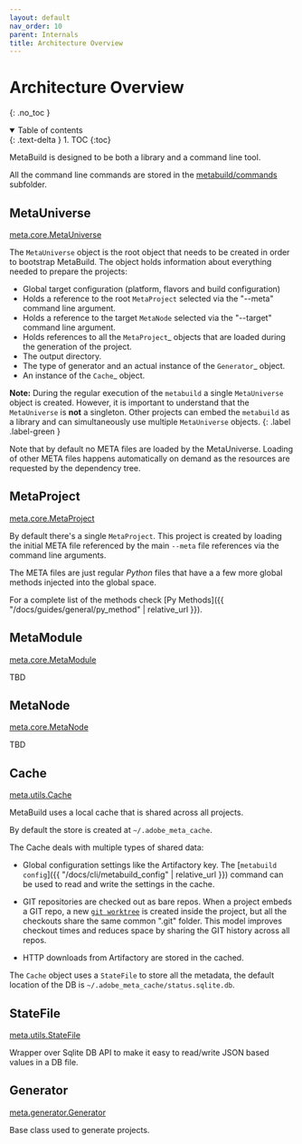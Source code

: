 ```yaml
---
layout: default
nav_order: 10
parent: Internals
title: Architecture Overview
---
```


# Architecture Overview
{: .no_toc }


<details open markdown="block">
  <summary>
    Table of contents
  </summary>
  {: .text-delta }
1. TOC
{:toc}
</details>




MetaBuild is designed to be both a library and a command line tool.

All the command line commands are stored in the [metabuild/commands](https://git.corp.adobe.com/meta-build/meta-build/tree/main/metabuild/commands) subfolder.

## MetaUniverse

[meta.core.MetaUniverse](https://git.corp.adobe.com/meta-build/meta-build/blob/main/metabuild/core/MetaUniverse.py)

The ``MetaUniverse`` object is the root object that needs to be created in order to bootstrap MetaBuild. The object
holds information about everything needed to prepare the projects:

- Global target configuration (platform, flavors and build configuration)
- Holds a reference to the root `MetaProject` selected via the "--meta" command line argument.
- Holds a reference to the target `MetaNode` selected via the "--target" command line argument.
- Holds references to all the `MetaProject`_ objects that are loaded during the generation of the project.
- The output directory.
- The type of generator and an actual instance of the `Generator`_ object.
- An instance of the `Cache`_ object.

**Note:** During the regular execution of the ``metabuild`` a single ``MetaUniverse`` object is created. However, it is important to understand that the ``MetaUniverse`` is **not** a singleton. Other projects can embed the ``metabuild`` as a library and can simultaneously use multiple ``MetaUniverse`` objects.
{: .label .label-green }

Note that by default no META files are loaded by the MetaUniverse. Loading of other META files happens
automatically on demand as the resources are requested by the dependency tree.

## MetaProject

[meta.core.MetaProject](https://git.corp.adobe.com/meta-build/meta-build/blob/main/metabuild/core/MetaProject.py)

By default there's a single `MetaProject`. This project is created by loading the initial META file
referenced by the main ``--meta`` file references via the command line arguments.

The META files are just regular *Python* files that have a a few more global methods injected into the global space.

For a complete list of the methods check [Py Methods]({{ "/docs/guides/general/py_method" | relative_url }}).

## MetaModule

[meta.core.MetaModule](https://git.corp.adobe.com/meta-build/meta-build/blob/main/metabuild/core/MetaModule.py)

TBD

## MetaNode

[meta.core.MetaNode](https://git.corp.adobe.com/meta-build/meta-build/blob/main/metabuild/nodes/MetaNode.py>)

TBD

## Cache

[meta.utils.Cache](https://git.corp.adobe.com/meta-build/meta-build/blob/main/metabuild/utils/Cache.py)

MetaBuild uses a local cache that is shared across all projects.

By default the store is created at ``~/.adobe_meta_cache``.

The Cache deals with multiple types of shared data:

- Global configuration settings like the Artifactory key.
  The [`metabuild config`]({{ "/docs/cli/metabuild_config" | relative_url }}) command can
  be used to read and write the settings in the cache.
  
- GIT repositories are checked out as bare repos. When a project embeds a GIT repo, a new
  [`git worktree`](https://git-scm.com/docs/git-worktree) is created inside the project, but all the
  checkouts share the same common ".git" folder. This model improves checkout times and reduces space
  by sharing the GIT history across all repos.

- HTTP downloads from Artifactory are stored in the cached.

The `Cache` object uses a `StateFile` to store all the metadata,
the default location of the DB is `~/.adobe_meta_cache/status.sqlite.db`.

## StateFile

[meta.utils.StateFile](https://git.corp.adobe.com/meta-build/meta-build/blob/main/metabuild/utils/StateFile.py)

Wrapper over Sqlite DB API to make it easy to read/write JSON based values in a DB file.

## Generator

[meta.generator.Generator](https://git.corp.adobe.com/meta-build/meta-build/blob/main/metabuild/generator/Generator.py)

Base class used to generate projects.
